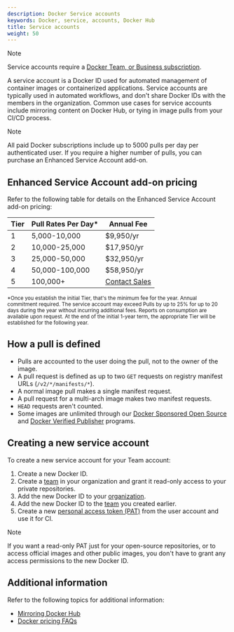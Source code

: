 ```yaml
---
description: Docker Service accounts
keywords: Docker, service, accounts, Docker Hub
title: Service accounts
weight: 50
---
```


> [!NOTE]
>
> Service accounts require a
> [Docker Team, or Business subscription](../subscription/_index.md).

A service account is a Docker ID used for automated management of container images or containerized applications. Service accounts are typically used in automated workflows, and don't share Docker IDs with the members in the organization. Common use cases for service accounts include mirroring content on Docker Hub, or tying in image pulls from your CI/CD process.

> [!NOTE]
>
> All paid Docker subscriptions include up to 5000 pulls per day per authenticated user. If you require a higher number of pulls, you can purchase an Enhanced Service Account add-on.

## Enhanced Service Account add-on pricing

Refer to the following table for details on the Enhanced Service Account add-on pricing:

| Tier | Pull Rates Per Day* | Annual Fee |
| ------ | ------ | ------ |
| 1 | 5,000-10,000 | $9,950/yr |
| 2 | 10,000-25,000 | $17,950/yr |
| 3 | 25,000-50,000 | $32,950/yr |
| 4 | 50,000-100,000 | $58,950/yr |
| 5 | 100,000+ | [Contact Sales](https://www.docker.com/pricing/contact-sales/) |

<sub>*Once you establish the initial Tier, that's the minimum fee for the year. Annual commitment required. The service account may exceed Pulls by up to 25% for up to 20 days during the year without incurring additional fees. Reports on consumption are available upon request. At the end of the initial 1-year term, the appropriate Tier will be established for the following year.<sub>

## How a pull is defined

- Pulls are accounted to the user doing the pull, not to the owner of the image.
- A pull request is defined as up to two `GET` requests on registry manifest URLs (`/v2/*/manifests/*`).
- A normal image pull makes a single manifest request.
- A pull request for a multi-arch image makes two manifest requests. 
- `HEAD` requests aren't counted.
- Some images are unlimited through our [Docker Sponsored Open Source](https://www.docker.com/blog/expanded-support-for-open-source-software-projects/) and [Docker Verified Publisher](https://www.docker.com/partners/programs) programs.

## Creating a new service account

To create a new service account for your Team account:

1. Create a new Docker ID.
2. Create a [team](manage-a-team.md) in your organization and grant it read-only access to your private repositories.
3. Add the new Docker ID to your [organization](orgs.md).
4. Add the new Docker ID  to the [team](manage-a-team.md) you created earlier.
5. Create a new [personal access token (PAT)](access-tokens.md) from the user account and use it for CI.

> [!NOTE]
>
> If you want a read-only PAT just for your open-source repositories, or to access
official images and other public images, you don't have to grant any access permissions to the new Docker ID.

## Additional information

Refer to the following topics for additional information:

- [Mirroring Docker Hub](./mirror.md)
- [Docker pricing FAQs](https://www.docker.com/pricing/faq/)
